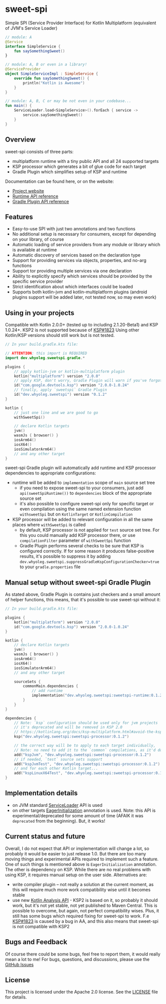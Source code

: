 # sweet-spi

Simple SPI (Service Provider Interface) for Kotlin Multiplatform (equivalent of JVM's Service Loader)

```kotlin
// module: A
@Service
interface SimpleService {
    fun saySomethingSweet()
}

// module: A, B or even in a library!
@ServiceProvider
object SimpleServiceImpl : SimpleService {
    override fun saySomethingSweet() {
        println("Kotlin is Awesome")
    }
}

// module: A, B, C or may be not even in your codebase...
fun main() {
    ServiceLoader.load<SimpleService>().forEach { service ->
        service.saySomethingSweet()
    }
}
```

## Overview

sweet-spi consists of three parts:

* multiplatform runtime with a tiny public API and all 24 supported targets
* KSP processor which generates a bit of glue code for each target
* Gradle Plugin which simplifies setup of KSP and runtime

Documentation can be found here, or on the website:

* [Project website](https://whyoleg.github.io/sweet-spi/)
* [Runtime API reference](https://whyoleg.github.io/sweet-spi/runtime-api/)
* [Gradle Plugin API reference](https://whyoleg.github.io/sweet-spi/gradle-plugin-api/)

## Features

- Easy-to-use SPI with just two annotations and two functions
- No additional setup is necessary for consumers, except for depending on your library, of course
- Automatic loading of service providers from any module or library which is available at runtime
- Automatic discovery of services based on the declaration type
- Support for providing services via objects, properties, and no-arg functions
- Support tor providing multiple services via one declaration
- Ability to explicitly specify which services should be provided by the specific service provider
- Strict identification about which interfaces could be loaded
- Supports both kotlin-jvm and kotlin-multiplatform plugins (android plugins support will be added later, not tested now, so may even work)

## Using in your projects

Compatible with Kotlin 2.0.0+ (tested up to including 2.1.20-Beta1) and KSP 1.0.24+.
KSP2 is not supported because of [KSP#1823](https://github.com/google/ksp/issues/1823)
Using other Kotlin/KSP versions should still work but is not tested.

```kotlin
// In your build.gradle.kts file:

// ATTENTION: this import is REQUIRED
import dev.whyoleg.sweetspi.gradle.*

plugins {
    // apply kotlin-jvm or kotlin-multiplatform plugin 
    kotlin("multiplatform") version "2.0.0"
    // apply KSP, don't worry, Gradle Plugin will warn if you've forgotten 
    id("com.google.devtools.ksp") version "2.0.0-1.0.24"
    // finally, apply `sweetspi` Gradle Plugin 
    id("dev.whyoleg.sweetspi") version "0.1.2"
}

kotlin {
    // just one line and we are good to go
    withSweetSpi()

    // declare Kotlin targets
    jvm()
    wasmJs { browser() }
    iosArm64()
    iosX64()
    iosSimulatorArm64()
    // and any other target
}
```

sweet-spi Gradle plugin will automatically add runtime and KSP processor dependencies to appropriate configurations:

* runtime will be added to `implementation` scope of `main` source set tree
    * if you need to expose sweet-spi to your consumers, just add `api(sweetSpiRuntime())` to `dependencies` block of the appropriate source
      set
    * it's also possible to configure sweet-spi only for specific target or even compilation using the same named extension function
      `withsweetSpi` but on `KotlinTarget` or `KotlinCompilation`
* KSP processor will be added to relevant configuration in all the same places where `withSweetSpi` is called
    * by default, KSP processor is not applied for `test` source set tree.
      For this you could manually add KSP processor there, or use `compilationFilter` parameter of `withSweetSpi` function
    * Gradle Plugin performs several checks to be sure that KSP is configured correctly.
      If for some reason it produces false-positive results, it's possible to suppress it by adding
      `dev.whyoleg.sweetspi.suppressGradleKspConfigurationChecker=true` to your `gradle.properties` file

## Manual setup without sweet-spi Gradle Plugin

As stated above, Gradle Plugin is contains just checkers and a small amount of helper functions, this means, that it's possible to use
sweet-spi without it:

```kotlin
// In your build.gradle.kts file:

plugins {
    kotlin("multiplatform") version "2.0.0"
    id("com.google.devtools.ksp") version "2.0.0-1.0.24"
}

kotlin {
    // declare Kotlin targets
    jvm()
    wasmJs { browser() }
    iosArm64()
    iosX64()
    iosSimulatorArm64()
    // and any other target

    sourceSets {
        commonMain.dependencies {
            // add runtime
            implementation("dev.whyoleg.sweetspi:sweetspi-runtime:0.1.2")
        }
    }
}

dependencies {
    // Note: `ksp` configuration should be used only for jvm projects
    // it's deprecated and will be removed in KSP 2.0
    // https://kotlinlang.org/docs/ksp-multiplatform.html#avoid-the-ksp-configuration-on-ksp-1-0-1
    ksp("dev.whyoleg.sweetspi:sweetspi-processor:0.1.2")

    // the correct way will be to apply to each target individually, 
    // Note: no need to add it to the `common` compilations, as it'd do nothing there
    add("kspJvm", "dev.whyoleg.sweetspi:sweetspi-processor:0.1.2")
    // if needed, `test` source sets support
    add("kspJvmTest", "dev.whyoleg.sweetspi:sweetspi-processor:0.1.2")
    // and for each other Kotlin target...
    add("kspLinuxX64Test", "dev.whyoleg.sweetspi:sweetspi-processor:0.1.2")
}
```

## Implementation details

* on JVM standard [ServiceLoader](https://docs.oracle.com/javase/8/docs/api/java/util/ServiceLoader.html) API is used
* on other targets [EagerInitialization](https://kotlinlang.org/api/core/kotlin-stdlib/kotlin.native/-eager-initialization/) annotation is
  used.
  Note: this API is experimental/deprecated for some amount of time (AFAIK it was `deprecated` from the beginning). But, it works!

## Current status and future

Overall, I do not expect that API or implementation will change a lot, so probably it would be easier to just release 1.0.
But there are too many moving things and experimental APIs required to implement such a feature.
One of such things is mentioned above is `EagerInitialization` annotation.
The other is dependency on KSP.
While there are no real problems with using KSP, it requires manual setup on the user side.
Alternatives are:

* write compiler plugin – not really a solution at the current moment, as this will require much more work compatibility wise until it
  becomes stable
* use new [Kotlin Analysis API](http://kotl.in/analysis-api) - KSP2 is based on it, so probably it should work, but it's not yet stable, not
  yet published to Maven Central.
  This is possible to overcome, but again, not perfect compatibility wises.
  Plus, it still has some bugs which required fixing for sweet-spi to work.
  F.e [KSP#1823](https://github.com/google/ksp/issues/1823) is caused by a bug in AA, and this also means that sweet-spi is not compatible
  with KSP2

## Bugs and Feedback

Of course there could be some bugs, feel free to report them, it would really mean a lot to me!
For bugs, questions, and discussions, please use the [GitHub Issues](https://github.com/whyoleg/sweet-spi/issues)

## License

This project is licensed under the Apache 2.0 license. See the [LICENSE](LICENSE) file for details.
